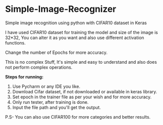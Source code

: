 # Simple-Image-Recognizer
Simple image recognition using python with CIFAR10 dataset in Keras


I have used CIFAR10 dataset for training the model and size of the image is 32*32, You can alter it as you want and also use different activation functions.

Change the number of Epochs for more accuracy. 

This is no complex Stuff, It's simple and easy to understand and also does not perform complex operations.


**Steps for running:**

1. Use Pycharm or any IDE you like.
2. Download Cifar dataset, if not downloaded or available in keras library.
3. Set epoch in the trainer file as per your wish and for more accuracy.
4. Only run tester, after training is done. 
5. Input the file path and you'll get the output.


P.S- You can also use CIFAR100 for more categories and better results.
